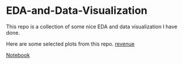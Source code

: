 # EDA-and-Data-Visualization

This repo is a collection of some nice EDA and data visualization I have done.

Here are some selected plots from this repo.
[revenue](pic/Revenue.png)

[Notebook](notebook/charts_redesign.ipynb)
